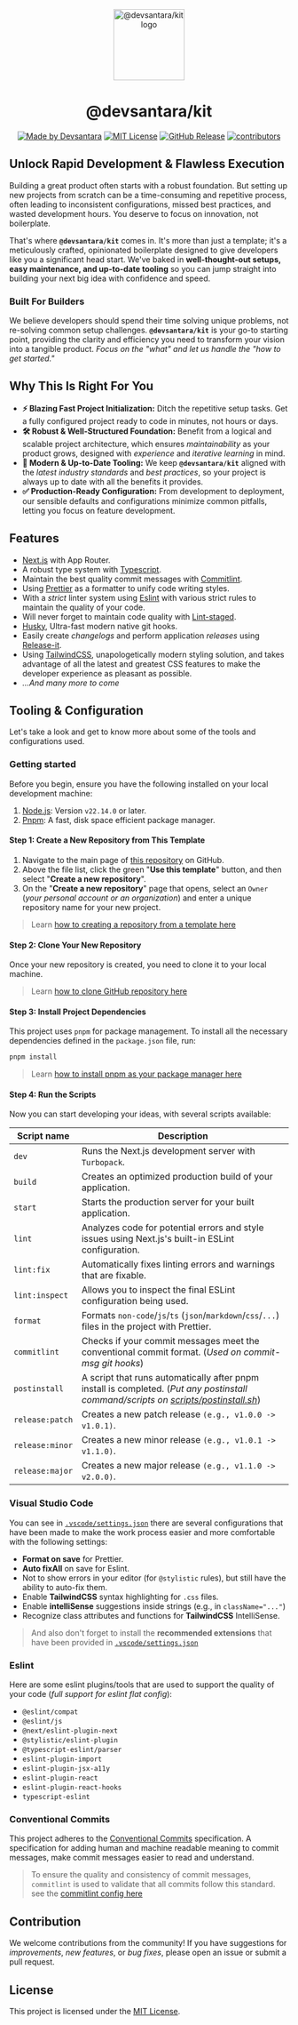 <div align="center">
  <picture>
    <source media="(prefers-color-scheme: dark)" srcset="https://assets.devsantara.com/kit/logo-dark.png">
    <img alt="@devsantara/kit logo" src="https://assets.devsantara.com/kit/logo-light.png" height="128">
  </picture>
  <h1>@devsantara/kit</h1>
  <a href="https://github.com/devsantara"><img alt="Made by Devsantara" src="https://img.shields.io/badge/Made_By-Devsantara-0F172A.svg?style=for-the-badge&labelColor=000000"></a>
  <a href="./LICENSE"><img alt="MIT License" src="https://img.shields.io/github/license/devsantara/kit?style=for-the-badge&labelColor=000000"></a>
  <a href="https://github.com/devsantara/kit/releases"><img alt="GitHub Release" src="https://img.shields.io/github/v/release/devsantara/kit?display_name=release&style=for-the-badge&labelColor=000000"></a>
  <a href="https://github.com/devsantara/kit/graphs/contributors"><img alt="contributors" src="https://img.shields.io/github/contributors/devsantara/kit?style=for-the-badge&labelColor=000000"></a>
</div>

## Unlock Rapid Development & Flawless Execution

Building a great product often starts with a robust foundation. But setting up new projects from scratch can be a time-consuming and repetitive process, often leading to inconsistent configurations, missed best practices, and wasted development hours. You deserve to focus on innovation, not boilerplate.

That's where **`@devsantara/kit`** comes in. It's more than just a template; it's a meticulously crafted, opinionated boilerplate designed to give developers like you a significant head start. We've baked in **well-thought-out setups, easy maintenance, and up-to-date tooling** so you can jump straight into building your next big idea with confidence and speed.

### Built For Builders

We believe developers should spend their time solving unique problems, not re-solving common setup challenges. **`@devsantara/kit`** is your go-to starting point, providing the clarity and efficiency you need to transform your vision into a tangible product. _Focus on the "what" and let us handle the "how to get started."_

## Why This Is Right For You

- **⚡️ Blazing Fast Project Initialization:** Ditch the repetitive setup tasks. Get a fully configured project ready to code in minutes, not hours or days.
- **🛠️ Robust & Well-Structured Foundation:** Benefit from a logical and scalable project architecture, which ensures _maintainability_ as your product grows, designed with _experience_ and _iterative learning_ in mind.
- **🚀 Modern & Up-to-Date Tooling:** We keep **`@devsantara/kit`** aligned with the _latest industry standards_ and _best practices_, so your project is always up to date with all the benefits it provides.
- **✅ Production-Ready Configuration:** From development to deployment, our sensible defaults and configurations minimize common pitfalls, letting you focus on feature development.

## Features

- [Next.js](https://nextjs.org) with App Router.
- A robust type system with [Typescript](https://www.typescriptlang.org).
- Maintain the best quality commit messages with [Commitlint](https://commitlint.js.org).
- Using [Prettier](https://prettier.io) as a formatter to unify code writing styles.
- With a _strict_ linter system using [Eslint](https://eslint.org) with various strict rules to maintain the quality of your code.
- Will never forget to maintain code quality with [Lint-staged](https://github.com/lint-staged/lint-staged).
- [Husky](https://typicode.github.io/husky), Ultra-fast modern native git hooks.
- Easily create _changelogs_ and perform application _releases_ using [Release-it](https://github.com/release-it/release-it).
- Using [TailwindCSS](https://tailwindcss.com), unapologetically modern styling solution, and takes advantage of all the latest and greatest CSS features to make the developer experience as pleasant as possible.
- _...And many more to come_

## Tooling & Configuration

Let's take a look and get to know more about some of the tools and configurations used.

### Getting started

Before you begin, ensure you have the following installed on your local development machine:

1. [Node.js](https://nodejs.org): Version `v22.14.0` or later.
2. [Pnpm](https://pnpm.io/): A fast, disk space efficient package manager.

#### Step 1: Create a New Repository from This Template

1. Navigate to the main page of [this repository](https://github.com/devsantara/kit) on GitHub.
2. Above the file list, click the green "**Use this template**" button, and then select "**Create a new repository**".
3. On the "**Create a new repository**" page that opens, select an `Owner` (_your personal account or an organization_) and enter a unique repository name for your new project.

> Learn [how to creating a repository from a template here](https://docs.github.com/en/repositories/creating-and-managing-repositories/creating-a-repository-from-a-template)

#### Step 2: Clone Your New Repository

Once your new repository is created, you need to clone it to your local machine.

> Learn [how to clone GitHub repository here](https://docs.github.com/en/repositories/creating-and-managing-repositories/cloning-a-repository)

#### Step 3: Install Project Dependencies

This project uses `pnpm` for package management. To install all the necessary dependencies defined in the `package.json` file, run:

```bash
pnpm install
```

> Learn [how to install pnpm as your package manager here](https://pnpm.io/installation)

#### Step 4: Run the Scripts

Now you can start developing your ideas, with several scripts available:

| Script name     | Description                                                                                                                                                     |
| --------------- | --------------------------------------------------------------------------------------------------------------------------------------------------------------- |
| `dev`           | Runs the Next.js development server with `Turbopack`.                                                                                                           |
| `build`         | Creates an optimized production build of your application.                                                                                                      |
| `start`         | Starts the production server for your built application.                                                                                                        |
| `lint`          | Analyzes code for potential errors and style issues using Next.js's built-in ESLint configuration.                                                              |
| `lint:fix`      | Automatically fixes linting errors and warnings that are fixable.                                                                                               |
| `lint:inspect`  | Allows you to inspect the final ESLint configuration being used.                                                                                                |
| `format`        | Formats `non-code`/`js`/`ts` (`json`/`markdown`/`css`/`...`) files in the project with Prettier.                                                                |
| `commitlint`    | Checks if your commit messages meet the conventional commit format. (_Used on commit-msg git hooks_)                                                            |
| `postinstall`   | A script that runs automatically after pnpm install is completed. (_Put any postinstall command/scripts on [scripts/postinstall.sh](./scripts/postinstall.sh)_) |
| `release:patch` | Creates a new patch release `(e.g., v1.0.0 -> v1.0.1)`.                                                                                                         |
| `release:minor` | Creates a new minor release `(e.g., v1.0.1 -> v1.1.0)`.                                                                                                         |
| `release:major` | Creates a new major release `(e.g., v1.1.0 -> v2.0.0)`.                                                                                                         |

### Visual Studio Code

You can see in [`.vscode/settings.json`](./.vscode/settings.json) there are several configurations that have been made to make the work process easier and more comfortable with the following settings:

- **Format on save** for Prettier.
- **Auto fixAll** on save for Eslint.
- Not to show errors in your editor (for `@stylistic` rules), but still have the ability to auto-fix them.
- Enable **TailwindCSS** syntax highlighting for `.css` files.
- Enable **intelliSense** suggestions inside strings (e.g., in `className="..."`)
- Recognize class attributes and functions for **TailwindCSS** IntelliSense.

> And also don't forget to install the **recommended extensions** that have been provided in [`.vscode/settings.json`](./.vscode/extensions.json)

### Eslint

Here are some eslint plugins/tools that are used to support the quality of your code (_full support for eslint flat config_):

- `@eslint/compat`
- `@eslint/js`
- `@next/eslint-plugin-next`
- `@stylistic/eslint-plugin`
- `@typescript-eslint/parser`
- `eslint-plugin-import`
- `eslint-plugin-jsx-a11y`
- `eslint-plugin-react`
- `eslint-plugin-react-hooks`
- `typescript-eslint`

### Conventional Commits

This project adheres to the [Conventional Commits](https://www.conventionalcommits.org) specification. A specification for adding human and machine readable meaning to commit messages, make commit messages easier to read and understand.

> To ensure the quality and consistency of commit messages, `commitlint` is used to validate that all commits follow this standard. see the [commitlint config here](./commitlint.config.ts)

## Contribution

We welcome contributions from the community! If you have suggestions for _improvements_, _new features_, or _bug fixes_, please open an issue or submit a pull request.

## License

This project is licensed under the [MIT License](./LICENSE).

